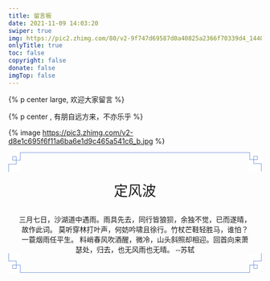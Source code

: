 ```yaml
---
title: 留言板
date: 2021-11-09 14:03:20
swiper: true
img: https://pic2.zhimg.com/80/v2-9f747d69587d0a40825a2366f70339d4_1440w.jpg?source=1940ef5c
onlyTitle: true
toc: false
copyright: false
donate: false
imgTop: false
---
```


{% p center large, 欢迎大家留言 %}

{% p center , 有朋自远方来，不亦乐乎 %}

{% image https://pic3.zhimg.com/v2-d8e1c695f6f11a6ba6e1d9c465a541c6_b.jpg %}


<div class="china-lines">
    <div style="width: 100%;">
      <div style="margin-top: 10px;margin-bottom: 10px;box-sizing: border-box;">
        <div style="width: 100%;font-size: 0px;box-sizing: border-box;">
          <div style="margin-left: 24px;border-bottom: 1px solid #7F9BDC;box-sizing: border-box;"></div>
          <div
            style="float: left;margin-top: -1px;background-color: rgb(255, 255, 254) !important;box-sizing: border-box;">
            <div style="width: 0px;height: 8px;border-left: 1px solid #7F9BDC;margin-left: 23px;box-sizing: border-box;">
            </div>
            <div style="width: 16px;margin-left: 8px;box-sizing: border-box;">
              <div
                style="width: 16px;height: 8px;border-left: 1px solid #7F9BDC;border-right: 1px solid #7F9BDC;border-bottom: 1px solid #7F9BDC;box-sizing: border-box;">
              </div>
              <div
                style="width: 8px;height: 16px;margin-top: -8px;border-top: 1px solid #7F9BDC;border-right: 1px solid #7F9BDC;border-bottom: 1px solid #7F9BDC;box-sizing: border-box;">
              </div>
            </div>
            <div
              style="width: 8px;height: 16px;border-top: 1px solid #7F9BDC;border-left: 1px solid #7F9BDC;margin-top: -1px;box-sizing: border-box;">
            </div>
          </div>
          <div
            style="float: right;margin-top: -1px;background-color: rgb(255, 255, 254) !important;box-sizing: border-box;">
            <div style="width: 0px;height: 8px;border-right: 1px solid #7F9BDC;margin-right: 8px;box-sizing: border-box;">
            </div>
            <div style="width: 16px;margin-top: -1px;box-sizing: border-box;">
              <div
                style="width: 16px;height: 8px;border-right: 1px solid #7F9BDC;border-left: 1px solid #7F9BDC;border-bottom: 1px solid #7F9BDC;box-sizing: border-box;">
              </div>
              <div
                style="width: 8px;height: 16px;margin-top: -8px;margin-left: 8px;border-left: 1px solid #7F9BDC;border-bottom: 1px solid #7F9BDC;border-top: 1px solid #7F9BDC;box-sizing: border-box;">
              </div>
            </div>
            <div
              style="width: 8px;height: 16px;margin-top: -1px;margin-left: 16px;border-top: 1px solid #7F9BDC;border-right: 1px solid #7F9BDC;border-left-color: #7F9BDC;box-sizing: border-box;">
            </div>
          </div>
        </div>
        <div style="clear: both;box-sizing: border-box;"></div>
        <div
          style="width: 100%;margin-top: -12px;margin-bottom: -12px;padding-right: 20px;padding-left: 20px;box-sizing: border-box;">
        </div>
      </div>
    </div>
    <div class="china-lines-main">
      <div class="china-lines-main_title" style="text-align:center">
        <p>定风波</p>
      </div>
      <div class="china-lines-main_content" style="text-align:center">
        三月七日，沙湖道中遇雨。雨具先去，同行皆狼狈，余独不觉，已而遂晴，故作此词。
        莫听穿林打叶声，何妨吟啸且徐行。竹杖芒鞋轻胜马，谁怕？一蓑烟雨任平生。
        料峭春风吹酒醒，微冷，山头斜照却相迎。回首向来萧瑟处，归去，也无风雨也无晴。 --苏轼
      </div>
    </div>
    <div style="width: 100%;margin-top: 1em;font-size: 0px;box-sizing: border-box;">
      <div style="float: left;margin-top: -1px;background-color: rgb(255, 255, 254) !important;box-sizing: border-box;">
        <div
          style="width: 8px;height: 16px;border-bottom: 1px solid #7F9BDC;border-left: 1px solid #7F9BDC;margin-top: -1px;border-top-color: #7F9BDC;box-sizing: border-box;">
        </div>
        <div style="width: 16px;margin-left: 8px;margin-top: -1px;box-sizing: border-box;">
          <div
            style="width: 8px;height: 16px;border-bottom: 1px solid #7F9BDC;border-right: 1px solid #7F9BDC;border-top: 1px solid #7F9BDC;box-sizing: border-box;">
          </div>
          <div
            style="width: 16px;height: 8px;margin-top: -8px;border-top: 1px solid #7F9BDC;border-right: 1px solid #7F9BDC;border-left: 1px solid #7F9BDC;box-sizing: border-box;">
          </div>
        </div>
        <div style="width: 0px;height: 8px;border-left: 1px solid #7F9BDC;margin-left: 23px;box-sizing: border-box;">
        </div>
      </div>
      <div style="float: right;margin-top: -2px;background-color: rgb(255, 255, 254) !important;box-sizing: border-box;">
        <div
          style="width: 8px;height: 16px;margin-bottom: 1px;margin-left: 16px;border-bottom: 1px solid #7F9BDC;border-right: 1px solid #7F9BDC;box-sizing: border-box;">
        </div>
        <div style="width: 16px;margin-top: -2px;box-sizing: border-box;">
          <div
            style="width: 8px;height: 16px;margin-left: 8px;border-top: 1px solid #7F9BDC;border-left: 1px solid #7F9BDC;border-bottom: 1px solid #7F9BDC;box-sizing: border-box;">
          </div>
          <div
            style="width: 16px;height: 8px;margin-top: -8px;margin-right: 18px;border-left: 1px solid #7F9BDC;border-right: 1px solid #7F9BDC;border-top: 1px solid #7F9BDC;box-sizing: border-box;">
          </div>
        </div>
        <div
          style="width: 0px;height: 8px;border-right: 1px solid #7F9BDC;border-left-color: #7F9BDC;border-bottom-color: #7F9BDC;box-sizing: border-box;">
        </div>
      </div>
      <div style="clear: both;box-sizing: border-box;"></div>
      <div style="margin-top: -1px;margin-left: 24px;border-top: 1px solid #7F9BDC;box-sizing: border-box;"></div>
    </div>
  </div>
  

  <style>
    .china-lines-main {
      padding: 0 20px;
    }
    .china-lines-main_title p {
      font-size: 1.75rem;
    }
    .china-lines-main_title,
    .china-lines-main_content {
      font-family: '华文行楷'
    }
  </style>